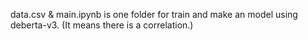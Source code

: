 data.csv & main.ipynb is one folder for train and make an model using deberta-v3. (It means there is a correlation.)
